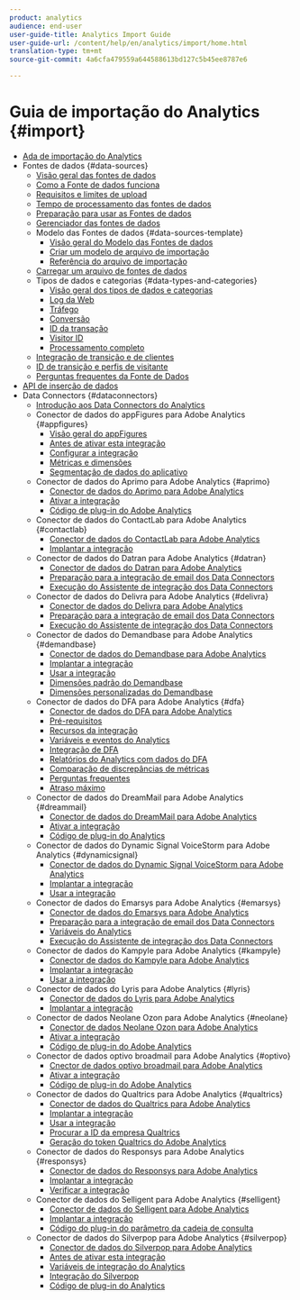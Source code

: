 ```yaml
---
product: analytics
audience: end-user
user-guide-title: Analytics Import Guide
user-guide-url: /content/help/en/analytics/import/home.html
translation-type: tm+mt
source-git-commit: 4a6cfa479559a644588613bd127c5b45ee8787e6

---
```



# Guia de importação do Analytics {#import}

+ [Ada de importação do Analytics](home.md)
+ Fontes de dados {#data-sources}
   + [Visão geral das fontes de dados](c-data-sources/datasrc-home.md)
   + [Como a Fonte de dados funciona](c-data-sources/datasrc-how-data-sources-works.md)
   + [Requisitos e limites de upload](c-data-sources/datasrc-requirements.md)
   + [Tempo de processamento das fontes de dados](c-data-sources/datasrc-processing-time.md)
   + [Preparação para usar as Fontes de dados](c-data-sources/datasrc-preparing.md)
   + [Gerenciador das fontes de dados](c-data-sources/datasrc-manager.md)
   + Modelo das Fontes de dados {#data-sources-template}
      + [Visão geral do Modelo das Fontes de dados](c-data-sources/datasrc-template/datasrc-template-file.md)
      + [Criar um modelo de arquivo de importação](c-data-sources/datasrc-template/t-datasrc-creating-data-sources-file.md)
      + [Referência do arquivo de importação](c-data-sources/datasrc-template/datasrc-import-file-reference.md)
   + [Carregar um arquivo de fontes de dados](c-data-sources/t-datasrc-uploading-data.md)
   + Tipos de dados e categorias {#data-types-and-categories}
      + [Visão geral dos tipos de dados e categorias](c-data-sources/c-datasrc-types/datasrc-categories.md)
      + [Log da Web](c-data-sources/c-datasrc-types/datasrc-web-log.md)
      + [Tráfego](c-data-sources/c-datasrc-types/datasrc-traffic.md)
      + [Conversão](c-data-sources/c-datasrc-types/datasrc-conversion.md)
      + [ID da transação](c-data-sources/c-datasrc-types/datasrc-transactionid.md)
      + [Visitor ID](c-data-sources/c-datasrc-types/datasrc-visitorid.md)
      + [Processamento completo](c-data-sources/c-datasrc-types/datasrc-full-processing.md)
   + [Integração de transição e de clientes](c-data-sources/datasrc-integrating-offline-data.md)
   + [ID de transição e perfis de visitante](c-data-sources/datasrc-tid-visitor-profile.md)
   + [Perguntas frequentes da Fonte de Dados](c-data-sources/datasrc-faq.md)
+ [API de inserção de dados](c-data-insertion-api/c-data-insertion-api.md)
+ Data Connectors {#dataconnectors}
   + [Introdução aos Data Connectors do Analytics](data-connectors/getting-started-data-connectors.md)
   + Conector de dados do appFigures para Adobe Analytics {#appfigures}
      + [Visão geral do appFigures](data-connectors/appfigures-overview/appfigures-overview.md)
      + [Antes de ativar esta integração](data-connectors/appfigures-overview/appfigures-before-activation.md)
      + [Configurar a integração](data-connectors/appfigures-overview/t-appfigures-integration.md)
      + [Métricas e dimensões](data-connectors/appfigures-overview/appfigures-metrics.md)
      + [Segmentação de dados do aplicativo](data-connectors/appfigures-overview/appfigures-segment-filter.md)
   + Conector de dados do Aprimo para Adobe Analytics {#aprimo}
      + [Conector de dados do Aprimo para Adobe Analytics](data-connectors/aprimo-overview/aprimo-overview.md)
      + [Ativar a integração](data-connectors/aprimo-overview/t-aprimo-activate.md)
      + [Código de plug-in do Adobe Analytics](data-connectors/aprimo-overview/aprimo-sitecatalyst-code.md)
   + Conector de dados do ContactLab para Adobe Analytics {#contactlab}
      + [Conector de dados do ContactLab para Adobe Analytics](data-connectors/c-contactlab-data-connector-for-adobe-analytics/c-contactlab-data-connector-for-adobe-analytics.md)
      + [Implantar a integração](data-connectors/c-contactlab-data-connector-for-adobe-analytics/contactlab-deploying-the-integration.md)
   + Conector de dados do Datran para Adobe Analytics {#datran}
      + [Conector de dados do Datran para Adobe Analytics](data-connectors/datran-integration-overview/datran-integration-overview.md)
      + [Preparação para a integração de email dos Data Connectors](data-connectors/datran-integration-overview/datran-configuring-integration.md)
      + [Execução do Assistente de integração dos Data Connectors](data-connectors/datran-integration-overview/t-datran-wizard.md)
   + Conector de dados do Delivra para Adobe Analytics {#delivra}
      + [Conector de dados do Delivra para Adobe Analytics](data-connectors/delivra-integration-overview/delivra-integration-overview.md)
      + [Preparação para a integração de email dos Data Connectors](data-connectors/delivra-integration-overview/delivra-configuring-the-genesis-delivra-integration.md)
      + [Execução do Assistente de integração dos Data Connectors](data-connectors/delivra-integration-overview/t-delivra-running-the-genesis-integration-wizard.md)
   + Conector de dados do Demandbase para Adobe Analytics {#demandbase}
      + [Conector de dados do Demandbase para Adobe Analytics](data-connectors/demandbase-home/demandbase-home.md)
      + [Implantar a integração](data-connectors/demandbase-home/demandbase-deploying.md)
      + [Usar a integração](data-connectors/demandbase-home/demandbase-using-integration.md)
      + [Dimensões padrão do Demandbase](data-connectors/demandbase-home/demandbase-standard-dimensions.md)
      + [Dimensões personalizadas do Demandbase](data-connectors/demandbase-home/demandbase-custom-dimensions.md)
   + Conector de dados do DFA para Adobe Analytics {#dfa}
      + [Conector de dados do DFA para Adobe Analytics](data-connectors/dfa-data-connector-analytics/dfa-data-connector-analytics.md)
      + [Pré-requisitos](data-connectors/dfa-data-connector-analytics/dfa-prerequisites.md)
      + [Recursos da integração](data-connectors/dfa-data-connector-analytics/dfa-integration-features.md)
      + [Variáveis e eventos do Analytics](data-connectors/dfa-data-connector-analytics/dfa-analytics-variables-and-events.md)
      + [Integração de DFA](data-connectors/dfa-data-connector-analytics/dfa-integration.md)
      + [Relatórios do Analytics com dados do DFA](data-connectors/dfa-data-connector-analytics/dfa-analytics-reports.md)
      + [Comparação de discrepâncias de métricas](data-connectors/dfa-data-connector-analytics/dfa-reconciling-metric-discrepancies.md)
      + [Perguntas frequentes](data-connectors/dfa-data-connector-analytics/dfa-faq.md)
      + [Atraso máximo](data-connectors/dfa-data-connector-analytics/maxdelay.md)
   + Conector de dados do DreamMail para Adobe Analytics {#dreammail}
      + [Conector de dados do DreamMail para Adobe Analytics](data-connectors/dreammail-overview/dreammail-overview.md)
      + [Ativar a integração](data-connectors/dreammail-overview/t-dreammail-activate.md)
      + [Código de plug-in do Analytics](data-connectors/dreammail-overview/dreammail-analytics-code.md)
   + Conector de dados do Dynamic Signal VoiceStorm para Adobe Analytics {#dynamicsignal}
      + [Conector de dados do Dynamic Signal VoiceStorm para Adobe Analytics](data-connectors/dynamic-signal-for-analytics/dynamic-signal-for-analytics.md)
      + [Implantar a integração](data-connectors/dynamic-signal-for-analytics/dynamic-signal-deploy-integration.md)
      + [Usar a integração](data-connectors/dynamic-signal-for-analytics/dynamic-signal-use-integration.md)
   + Conector de dados do Emarsys para Adobe Analytics {#emarsys}
      + [Conector de dados do Emarsys para Adobe Analytics](data-connectors/emarsys-overview/emarsys-overview.md)
      + [Preparação para a integração de email dos Data Connectors](data-connectors/emarsys-overview/emarsys-configure-integration.md)
      + [Variáveis do Analytics](data-connectors/emarsys-overview/emarsys-variables.md)
      + [Execução do Assistente de integração dos Data Connectors](data-connectors/emarsys-overview/emarsys-wizard.md)
   + Conector de dados do Kampyle para Adobe Analytics {#kampyle}
      + [Conector de dados do Kampyle para Adobe Analytics](data-connectors/kampyle-home/kampyle-home.md)
      + [Implantar a integração](data-connectors/kampyle-home/kampyle-deploy.md)
      + [Usar a integração](data-connectors/kampyle-home/kampyle-integration.md)
   + Conector de dados do Lyris para Adobe Analytics {#lyris}
      + [Conector de dados do Lyris para Adobe Analytics](data-connectors/lyris-overview/lyris-overview.md)
      + [Implantar a integração](data-connectors/lyris-overview/lyris-deploy-integration.md)
   + Conector de dados Neolane Ozon para Adobe Analytics {#neolane}
      + [Conector de dados Neolane Ozon para Adobe Analytics](data-connectors/neolane-overview/neolane-overview.md)
      + [Ativar a integração](data-connectors/neolane-overview/neolane-activate.md)
      + [Código de plug-in do Adobe Analytics](data-connectors/neolane-overview/neolane-plugin-code.md)
   + Conector de dados optivo broadmail para Adobe Analytics {#optivo}
      + [Cnector de dados optivo broadmail para Adobe Analytics](data-connectors/optivo-overview/optivo-overview.md)
      + [Ativar a integração](data-connectors/optivo-overview/optivo-activate.md)
      + [Código de plug-in do Adobe Analytics](data-connectors/optivo-overview/optivo-plugin-code.md)
   + Conector de dados do Qualtrics para Adobe Analytics {#qualtrics}
      + [Conector de dados do Qualtrics para Adobe Analytics](data-connectors/qualtrics-overview/qualtrics-overview.md)
      + [Implantar a integração](data-connectors/qualtrics-overview/qualtrics-deploying.md)
      + [Usar a integração](data-connectors/qualtrics-overview/qualtrics-integration.md)
      + [Procurar a ID da empresa Qualtrics](data-connectors/qualtrics-overview/qualtrics-org-id.md)
      + [Geração do token Qualtrics do Adobe Analytics ](data-connectors/qualtrics-overview/qualtrics-token.md)
   + Conector de dados do Responsys para Adobe Analytics {#responsys}
      + [Conector de dados do Responsys para Adobe Analytics](data-connectors/responsys-home/responsys-home.md)
      + [Implantar a integração](data-connectors/responsys-home/responsys-deploy/responsys-deploy.md)
      + [Verificar a integração](data-connectors/responsys-home/responsys-verify.md)
   + Conector de dados do Selligent para Adobe Analytics {#selligent}
      + [Conector de dados do Selligent para Adobe Analytics](data-connectors/selligent-overview/selligent-overview.md)
      + [Implantar a integração](data-connectors/selligent-overview/selligent-deploy-integration.md)
      + [Código do plug-in do parâmetro da cadeia de consulta](data-connectors/selligent-overview/selligent-plugin-code.md)
   + Conector de dados do Silverpop para Adobe Analytics {#silverpop}
      + [Conector de dados do Silverpop para Adobe Analytics](data-connectors/silverpop-overview/silverpop-overview.md)
      + [Antes de ativar esta integração](data-connectors/silverpop-overview/silverpop-before-activation/silverpop-before-activation.md)
      + [Variáveis de integração do Analytics](data-connectors/silverpop-overview/silverpop-variables.md)
      + [Integração do Silverpop](data-connectors/silverpop-overview/silverpop-wizard.md)
      + [Código de plug-in do Analytics](data-connectors/silverpop-overview/silverpop-analytics-code.md)
